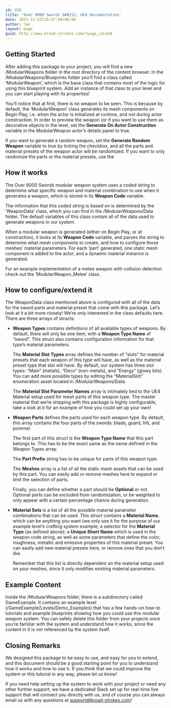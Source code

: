 ```yaml
---
id: 426
title: 'Over 9000 Swords &#8211; UE4 Documentation'
date: 2015-11-23T19:47:58+00:00
author: Jan
layout: page
guid: http://www.broad-strokes.com/?page_id=426
---
```

## Getting Started

After adding this package to your project, you will find a new /ModularWeapons folder in the root directory of the content browser. In the /ModularWeapons/Blueprints folder you’ll find a class called ‘ModularWeapon’, which is the base class that contains most of the logic for using this blueprint system. Add an instance of that class to your level and you can start playing with its properties!

You’ll notice that at first, there is no weapon to be seen. This is because by default, the ‘ModularWeapon’ class generates its mesh components on Begin Play, i.e. when the actor is initialized at runtime, and not during actor construction. In order to preview the weapon (or if you want to use them as decorative objects in the level, set the **Generate On Actor Construction** variable in the ModularWeapon actor’s details panel to true.

If you want to generate a random weapon, set the **Generate Random Weapon** variable to true by ticking the checkbox, and all the parts and material presets of the weapon actor will be randomized. If you want to only randomize the parts or the material presets, use the

## How it works

The Over 9000 Swords modular weapon system uses a coded string to determine what specific weapon and material combination to use when it generates a weapon, which is stored in its **Weapon Code** variable.

The information that this coded string is based on is determined by the ‘WeaponData’ class, which you can find in the /ModularWeapons/Data folder. The default variables of this class contain all of the data used to generate weapons in our system.

When a modular weapon is generated (either on Begin Play, or at construction), it looks at its **Weapon Code** variable, and parses the string to determine what mesh components to create, and how to configure those meshes’ material parameters. For each ‘part’ generated, one static mesh component is added to the actor, and a dynamic material instance is generated.

For an example implementation of a melee weapon with collision detection check out the ‘ModularWeapon_Melee’ class.

## How to configure/extend it

The WeaponData class mentioned above is configured with all of the data for the sword parts and material preset that come with this package. Let’s look at it a bit more closely! We’re only interested in the class defaults here. There are three arrays of structs:

  * **Weapon Types** contains definitions of all available types of weapons. By default, there will only be one item, with a **Weapon Type Name** of “sword”. This struct also contains configuration information for that type’s material parameters.
  
    The **Material Slot Types** array defines the number of “slots” for material presets that each weapon of this type will have, as well as the material preset type that slot will have. By default, our system has three slot types: “Main” (metals), “Deco” (non-metals), and “Energy” (glowy bits). You can add more possible types by editing the “MaterialSlot” enumeration asset located in /ModularWeapons/Data.
  
    The **Material Slot Parameter Names** array is intimately tied to the UE4 Material setup used for mesh parts of this weapon type. The master material that we’re shipping with this package is highly configurable, take a look at it for an example of how you could set up your own!
  * **Weapon Parts** defines the parts used for each weapon type. By default, this array contains the four parts of the swords: blade, guard, hilt, and pommel.
  
    The first part of this struct is the **Weapon Type Name** that this part belongs to. This has to be the exact same as the name defined in the Weapon Types array.
  
    The **Part Prefix** string has to be unique for parts of this weapon type.
  
    The **Meshes** array is a list of all the static mesh assets that can be used by this part. You can easily add or remove meshes here to expand or limit the selection of parts.
  
    Finally, you can define whether a part should be **Optional** or not. Optional parts can be excluded from randomization, or be weighted to only appear with a certain percentage chance during generation.
  * **Material Sets** is a list of all the possible material parameter combinations that can be used. This struct contains a **Material Name**, which can be anything you want (we only use it for the purpose of our example level’s crafting system example; a selector for the **Material Type** (as defined above); a **Unique Short Name** which is used in the weapon code string, as well as some parameters that define the color, roughness, metallic and emissive properties of this material preset. You can easily add new material presets here, or remove ones that you don’t like.
  
    Remember that this list is directly dependent on the material setup used on your meshes, since it only modifies existing material parameters.

## Example Content

Inside the /ModularWeapons folder, there is a subdirectory called GameExample. It contains an example level (/GameExample/Levels/Demo_Examples) that has a few hands-on how-to tutorials and example blueprints showing how you could use this modular weapon system. You can safely delete this folder from your projects once you’re familiar with the system and understand how it works, since the content in it is not referenced by the system itself.

## Closing Remarks

We designed this package to be easy to use, and easy for you to extend, and this document should be a good starting point for you to understand how it works and how to use it. If you think that we could improve the system or this tutorial in any way, please let us know!

If you need help setting up the system to work with your project or need any other further support, we have a dedicated Slack set up for real-time live support that will connect you directly with us, and of course you can always email us with any questions at <support@broad-strokes.com>!